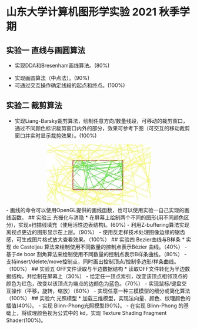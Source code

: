 # 山东大学计算机图形学实验 2021 秋季学期
## 实验一 直线与画圆算法
* 实现DDA和Bresenham画线算法。(80%)
- 实现画圆算法（中点法）。(90%)
- 可通过交互操作确定线段的起点和终点。(100%)
## 实验二 裁剪算法
* 实现Liang-Barsky裁剪算法，绘制任意方向/数量线段，可移动的裁剪窗口，通过不同颜色标识裁剪窗口内外的部分，效果可参考下图（可交互的移动裁剪窗口并实时显示裁剪效果）。(100%)
<div align=center>
    <img src='./res/clipping.png' />
</div>
- 画线的命令可以使用OpenGL提供的画线函数，也可以使用实验一自己实现的画线函数。
## 实验三 光栅化与消隐
* 在屏幕上绘制两个不同的图形(用不同颜色区分)，实现x扫描线填充（使用活性边表结构)。(60%)
- 利用Z-buffering算法实现离视点更近的图形显示在上层。（90%）
- 使用反走样技术处理图像边缘的锯齿感，可生成图片格式放大查看效果。（100%）
## 实验四 Bezier曲线与B样条
* 实现 de Casteljau 算法来绘制使用不同数量的控制点表示Bézier 曲线。（40%）
- 基于de boor 割角算法来绘制使用不同数量的控制点表示B样条曲线。（80%）
- 支持insert/delete/move控制点，同时画出控制顶点/控制多边形/样条曲线。（100%）
## 实验五 OFF文件读取与半边数据结构
* 读取OFF文件转化为半边数据结构，并绘制在屏幕上（30%）
- 给定任一顶点索引，改变该顶点相邻顶点的颜色为红色，改变以该顶点为端点的边颜色为蓝色。（70%）
- 实现鼠标/键盘交互操作（平移，旋转，缩放）（80%）
- 实现任意一种三模模型的细分或简化算法（100%）
## 实验六 光照模型
* 加载三维模型，实现法向量、颜色、纹理颜色的插值(40%)。
- 实现 Blinn-Phong光照模型(90%)。
- 在实现 Blinn-Phong 的基础上，将纹理颜色视为公式中的 kd，实现 Texture Shading Fragment Shader(100%)。